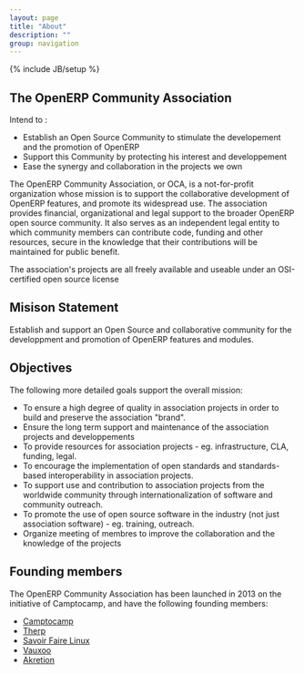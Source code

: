 ```yaml
---
layout: page
title: "About"
description: ""
group: navigation
---
```

{% include JB/setup %}

## The OpenERP Community Association

Intend to :

+ Establish an Open Source Community to stimulate the developement and the promotion of OpenERP
+ Support this Community by protecting his interest and developpement
+ Ease the synergy and collaboration in the projects we own

The OpenERP Community Association, or OCA, is a not-for-profit organization whose mission is to support the collaborative development of OpenERP features, and promote its widespread use. The association provides financial, organizational and legal support to the broader OpenERP open source community. It also serves as an independent legal entity to which community members can contribute code, funding and other resources, secure in the knowledge that their contributions will be maintained for public benefit.

The association's projects are all freely available and useable under an OSI-certified open source license

## Misison Statement

Establish and support an Open Source and collaborative community for the developpment and promotion of OpenERP features and modules.

## Objectives

The following more detailed goals support the overall mission:

+ To ensure a high degree of quality in association projects in order to build and preserve the association "brand".
+ Ensure the long term support and maintenance of the association projects and developpements
+ To provide resources for association projects - eg. infrastructure, CLA, funding, legal.
+ To encourage the implementation of open standards and standards-based interoperability in association projects.
+  To support use and contribution to association projects from the worldwide community through internationalization of software and community outreach.
+ To promote the use of open source software in the industry (not just association software) - eg. training, outreach.
+ Organize meeting of membres to improve the collaboration and the knowledge of the projects

## Founding members

The OpenERP Community Association has been launched in 2013 on the initiative of Camptocamp, and have the following founding members:

+ [Camptocamp](https://www.camptocamp.com/)
+ [Therp](http://therp.nl/)
+ [Savoir Faire Linux](http://www.savoirfairelinux.com/en/)
+ [Vauxoo](http://vauxoo.com/)
+ [Akretion](http://www.akretion.com/)
